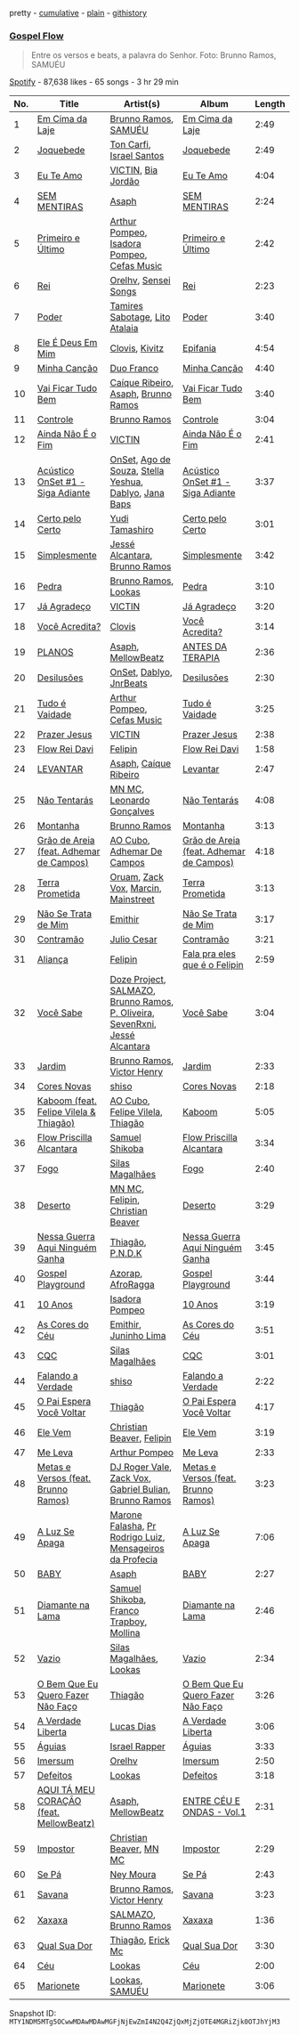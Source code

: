 pretty - [cumulative](/playlists/cumulative/37i9dQZF1DXc6PRIxq2w5v.md) - [plain](/playlists/plain/37i9dQZF1DXc6PRIxq2w5v) - [githistory](https://github.githistory.xyz/mackorone/spotify-playlist-archive/blob/main/playlists/plain/37i9dQZF1DXc6PRIxq2w5v)

### [Gospel Flow](https://open.spotify.com/playlist/37i9dQZF1DXc6PRIxq2w5v)

> Entre os versos e beats, a palavra do Senhor\. Foto: Brunno Ramos, SAMUÉU

[Spotify](https://open.spotify.com/user/spotify) - 87,638 likes - 65 songs - 3 hr 29 min

| No. | Title | Artist(s) | Album | Length |
|---|---|---|---|---|
| 1 | [Em Cima da Laje](https://open.spotify.com/track/19NTfE8rbj61JC7BRyRdfb) | [Brunno Ramos](https://open.spotify.com/artist/2BUPdjSDiE8znjJPfIjPTb), [SAMUÉU](https://open.spotify.com/artist/06UYOp2JUCM93i9iuhNzA7) | [Em Cima da Laje](https://open.spotify.com/album/4QJJR3ExxmcUEo8SAjdhVd) | 2:49 |
| 2 | [Joquebede](https://open.spotify.com/track/7tSI0qlhyFJ4Ji9ksuMdth) | [Ton Carfi](https://open.spotify.com/artist/4IefiwlkKHUFoRdBsGj756), [Israel Santos](https://open.spotify.com/artist/4YI34fXVNnt3gsRhXjRcSu) | [Joquebede](https://open.spotify.com/album/3hZ3No3WTAU6auEonjkGNb) | 2:49 |
| 3 | [Eu Te Amo](https://open.spotify.com/track/5Ck8Dr84bu5E4jCOUe9nGm) | [VICTIN](https://open.spotify.com/artist/3brCnZDTt5fHf0BBXvPa6p), [Bia Jordão](https://open.spotify.com/artist/5DtnkeCt5yl2kmJkaVK1KU) | [Eu Te Amo](https://open.spotify.com/album/5NNPPKsVgkPDKgpB1wWI3N) | 4:04 |
| 4 | [SEM MENTIRAS](https://open.spotify.com/track/1bsCdxcSHy1hqThOUJoEwr) | [Asaph](https://open.spotify.com/artist/2L5qzS8AVHdTtphFpjFYjI) | [SEM MENTIRAS](https://open.spotify.com/album/3FpPTJhEECVWMupYLvNALK) | 2:24 |
| 5 | [Primeiro e Último](https://open.spotify.com/track/4S5k9fUUASxhDeLOeheKK9) | [Arthur Pompeo](https://open.spotify.com/artist/6BeBYkKRsxy3Kw6iYTKoPP), [Isadora Pompeo](https://open.spotify.com/artist/0f59qYByNYzspwAr7huTSB), [Cefas Music](https://open.spotify.com/artist/1npL9RAyQ9lqL9CSKGZuUg) | [Primeiro e Último](https://open.spotify.com/album/3U23okBepQJxPNqhe1fxL9) | 2:42 |
| 6 | [Rei](https://open.spotify.com/track/73A6lsbv8K7b3gAK1jSxMD) | [Orelhv](https://open.spotify.com/artist/6sCjbCt0FcFAHt9IufuTOS), [Sensei Songs](https://open.spotify.com/artist/0dNbYU1ZVpO0Q11IFaQsfb) | [Rei](https://open.spotify.com/album/3toB0Hw7MjPeTk5JdSLpua) | 2:23 |
| 7 | [Poder](https://open.spotify.com/track/4SHnNqSXIwT7u2Lnc5guWy) | [Tamires Sabotage](https://open.spotify.com/artist/0eYjKbGoRo60kmsjZlgAAy), [Lito Atalaia](https://open.spotify.com/artist/40VTmb5TDKq5wom2CAnvU3) | [Poder](https://open.spotify.com/album/7HzShhhdEOtWNmXc7g6KrK) | 3:40 |
| 8 | [Ele É Deus Em Mim](https://open.spotify.com/track/2VOh7QzZkz6PwPBPcK1Hr3) | [Clovis](https://open.spotify.com/artist/703PFYg5UbYSaUKry9NWhF), [Kivitz](https://open.spotify.com/artist/7sua8S5Zjhkru2Ma50lfHL) | [Epifania](https://open.spotify.com/album/55tRKqircj6qHHB3tzMrGr) | 4:54 |
| 9 | [Minha Canção](https://open.spotify.com/track/0WkMzrS1PnaVsqFz7rMdwB) | [Duo Franco](https://open.spotify.com/artist/0rnMMhoMmFkyFZe4dNY29b) | [Minha Canção](https://open.spotify.com/album/7Htbb53NXhxmvCyPhuFOmU) | 4:40 |
| 10 | [Vai Ficar Tudo Bem](https://open.spotify.com/track/7D1Sc9XjcplWMT7HPQO5SH) | [Caíque Ribeiro](https://open.spotify.com/artist/3XRzjSyK7fRmM1umTq2vE7), [Asaph](https://open.spotify.com/artist/2L5qzS8AVHdTtphFpjFYjI), [Brunno Ramos](https://open.spotify.com/artist/2BUPdjSDiE8znjJPfIjPTb) | [Vai Ficar Tudo Bem](https://open.spotify.com/album/0u49iES3BW0ClvE1QdvhSS) | 3:40 |
| 11 | [Controle](https://open.spotify.com/track/55wOEFXFsswm2z2xGEQOx1) | [Brunno Ramos](https://open.spotify.com/artist/2BUPdjSDiE8znjJPfIjPTb) | [Controle](https://open.spotify.com/album/4MJLd9rXWPBQONZcUkpVYI) | 3:04 |
| 12 | [Ainda Não É o Fim](https://open.spotify.com/track/5Mo3oOezde7Zt6jAUIPIFI) | [VICTIN](https://open.spotify.com/artist/3brCnZDTt5fHf0BBXvPa6p) | [Ainda Não É o Fim](https://open.spotify.com/album/4EUUBMaeGHezzHevYOoPu7) | 2:41 |
| 13 | [Acústico OnSet \#1 \- Siga Adiante](https://open.spotify.com/track/1lumFVKdKI1ry8laEH1WET) | [OnSet](https://open.spotify.com/artist/486ZJwd4t1GNxDMDzGQqwI), [Ago de Souza](https://open.spotify.com/artist/3GFtfrjtBet1N3RIN9Fmqk), [Stella Yeshua](https://open.spotify.com/artist/2X2BJy2XLWgvdeAdKFkrfW), [Dablyo](https://open.spotify.com/artist/4ojsT7JOFibDg7ZjW8Ormz), [Jana Baps](https://open.spotify.com/artist/0QJVszKiVI4rciiKkjWpcj) | [Acústico OnSet \#1 \- Siga Adiante](https://open.spotify.com/album/2XsKcTiMnXeRKhVA8BE63Q) | 3:37 |
| 14 | [Certo pelo Certo](https://open.spotify.com/track/2AQyyybOb5o1hLKkJegGSV) | [Yudi Tamashiro](https://open.spotify.com/artist/50SZQeduT8mcE3v60Datpg) | [Certo pelo Certo](https://open.spotify.com/album/7L18ztvmZsozx9krJeGllU) | 3:01 |
| 15 | [Simplesmente](https://open.spotify.com/track/1c5wTJOqlUgPv4zGo9hiWJ) | [Jessé Alcantara](https://open.spotify.com/artist/5T7DnnHhIPE3aaftSLRJ0X), [Brunno Ramos](https://open.spotify.com/artist/2BUPdjSDiE8znjJPfIjPTb) | [Simplesmente](https://open.spotify.com/album/1ZNKLZueRCB0Untilh6Muv) | 3:42 |
| 16 | [Pedra](https://open.spotify.com/track/6sjh2JLz8A7x70M2LcVGWO) | [Brunno Ramos](https://open.spotify.com/artist/2BUPdjSDiE8znjJPfIjPTb), [Lookas](https://open.spotify.com/artist/1B69FOxKwE4ntA7GrCWIrF) | [Pedra](https://open.spotify.com/album/1PeuH7zChJkNCw4AL6zd9w) | 3:10 |
| 17 | [Já Agradeço](https://open.spotify.com/track/6uPPNDcBGCQoeThIEdtJsL) | [VICTIN](https://open.spotify.com/artist/3brCnZDTt5fHf0BBXvPa6p) | [Já Agradeço](https://open.spotify.com/album/0Lxd7fr37TkujRxiMBE4LQ) | 3:20 |
| 18 | [Você Acredita?](https://open.spotify.com/track/1HJ0nfxiaOGKewT5banSjb) | [Clovis](https://open.spotify.com/artist/703PFYg5UbYSaUKry9NWhF) | [Você Acredita?](https://open.spotify.com/album/2iYsPUuXs2GPQwUksocbBa) | 3:14 |
| 19 | [PLANOS](https://open.spotify.com/track/68qEHvmjxPiOmWxxR1AFDt) | [Asaph](https://open.spotify.com/artist/2L5qzS8AVHdTtphFpjFYjI), [MellowBeatz](https://open.spotify.com/artist/0ubntF0OwcTIoq3DorJqU5) | [ANTES DA TERAPIA](https://open.spotify.com/album/2UcA9JP84upGyFkVmGI5Ie) | 2:36 |
| 20 | [Desilusões](https://open.spotify.com/track/1F4PqJexlZ6A92ZVUeaMc9) | [OnSet](https://open.spotify.com/artist/486ZJwd4t1GNxDMDzGQqwI), [Dablyo](https://open.spotify.com/artist/4ojsT7JOFibDg7ZjW8Ormz), [JnrBeats](https://open.spotify.com/artist/6XDB7IrLqvgRgI0ZrQ9hqt) | [Desilusões](https://open.spotify.com/album/5O7lHnbVs8HaS88T7ME2LB) | 2:30 |
| 21 | [Tudo é Vaidade](https://open.spotify.com/track/41ANYmZivPDB6dnknCZu9Z) | [Arthur Pompeo](https://open.spotify.com/artist/6BeBYkKRsxy3Kw6iYTKoPP), [Cefas Music](https://open.spotify.com/artist/1npL9RAyQ9lqL9CSKGZuUg) | [Tudo é Vaidade](https://open.spotify.com/album/0YPkRmLDiqXjcBdWt2tHm0) | 3:25 |
| 22 | [Prazer Jesus](https://open.spotify.com/track/2x5SsYLKlvQdlq7ozUdfJn) | [VICTIN](https://open.spotify.com/artist/3brCnZDTt5fHf0BBXvPa6p) | [Prazer Jesus](https://open.spotify.com/album/5gU6lA3GaggUCta2Jottgt) | 2:38 |
| 23 | [Flow Rei Davi](https://open.spotify.com/track/49sVmywDm2p3QzO21D38GP) | [Felipin](https://open.spotify.com/artist/59OlFBt2uDnovmyVJGkiFP) | [Flow Rei Davi](https://open.spotify.com/album/1CxEGNXIWBXNJjm0dZcpj7) | 1:58 |
| 24 | [LEVANTAR](https://open.spotify.com/track/2JMgMgcS4H1jAWxoP19vy0) | [Asaph](https://open.spotify.com/artist/2L5qzS8AVHdTtphFpjFYjI), [Caíque Ribeiro](https://open.spotify.com/artist/3XRzjSyK7fRmM1umTq2vE7) | [Levantar](https://open.spotify.com/album/1R5eqiltxoCCSUpr3VuigR) | 2:47 |
| 25 | [Não Tentarás](https://open.spotify.com/track/43MqAg9aHnBxaQjTcfCa9h) | [MN MC](https://open.spotify.com/artist/5fdttSgrBEG0cGc93QlrZV), [Leonardo Gonçalves](https://open.spotify.com/artist/6AyvSIi2EyLOaMJCc6J5fZ) | [Não Tentarás](https://open.spotify.com/album/4betQllYN8d9WMmkrCzPdp) | 4:08 |
| 26 | [Montanha](https://open.spotify.com/track/4KnjB9F6E9TKv7fYh3GpkP) | [Brunno Ramos](https://open.spotify.com/artist/2BUPdjSDiE8znjJPfIjPTb) | [Montanha](https://open.spotify.com/album/6DgOXKXNHH3UPQghDRfRYK) | 3:13 |
| 27 | [Grão de Areia \(feat\. Adhemar de Campos\)](https://open.spotify.com/track/7MFUS8HSQYU54uZeinq8l8) | [AO Cubo](https://open.spotify.com/artist/1LTlPGgghut6Z0tPrX59YV), [Adhemar De Campos](https://open.spotify.com/artist/03TpTPLRclj2iknzWXAXjP) | [Grão de Areia \(feat\. Adhemar de Campos\)](https://open.spotify.com/album/27ieajaQCF46pGILC5VUdS) | 4:18 |
| 28 | [Terra Prometida](https://open.spotify.com/track/2HNTWEJx0FtU6UQfT01VR1) | [Oruam](https://open.spotify.com/artist/4yGgbQJMq9orWypwqtdzYT), [Zack Vox](https://open.spotify.com/artist/0y7p9FFFrFIHUfSgaeF9hR), [Marcin](https://open.spotify.com/artist/7aqyet29QYmprf0i3n9kqU), [Mainstreet](https://open.spotify.com/artist/25XJqeReVV38w0tR04GGBd) | [Terra Prometida](https://open.spotify.com/album/3JQ0qcFa7gDWy2MULfJ1RY) | 3:13 |
| 29 | [Não Se Trata de Mim](https://open.spotify.com/track/4rjuNb4lymltkPuQifQPK2) | [Emithir](https://open.spotify.com/artist/40TYtSTZBwMftZVA6OZCOb) | [Não Se Trata de Mim](https://open.spotify.com/album/5nQbJHAdRpGpuZLVBdnP3y) | 3:17 |
| 30 | [Contramão](https://open.spotify.com/track/3PscU3Whs200A5p8CGxol9) | [Julio Cesar](https://open.spotify.com/artist/30KgyZbMwuRzznOnbkb8sr) | [Contramão](https://open.spotify.com/album/12qGSBTxUW4uSTvpmZzIC2) | 3:21 |
| 31 | [Aliança](https://open.spotify.com/track/3ZzagOjGIFvKr6FoCOkybw) | [Felipin](https://open.spotify.com/artist/59OlFBt2uDnovmyVJGkiFP) | [Fala pra eles que é o Felipin](https://open.spotify.com/album/4rkYtgLw1tpT4KjNweAZzB) | 2:59 |
| 32 | [Você Sabe](https://open.spotify.com/track/27jTj00B4DJ0bNfiJPq4dL) | [Doze Project](https://open.spotify.com/artist/5SeJmolJVjYD3OvwBjU5ez), [SALMAZO](https://open.spotify.com/artist/21Owhj5Hh83pspM8KQAUtB), [Brunno Ramos](https://open.spotify.com/artist/2BUPdjSDiE8znjJPfIjPTb), [P\. Oliveira](https://open.spotify.com/artist/7fqc3O97h2bySMwdI2g9Zd), [SevenRxni](https://open.spotify.com/artist/62CjcyuCDE2VvpKPS0z9ps), [Jessé Alcantara](https://open.spotify.com/artist/5T7DnnHhIPE3aaftSLRJ0X) | [Você Sabe](https://open.spotify.com/album/1dh9NENSgqanbE9PUe1WtH) | 3:04 |
| 33 | [Jardim](https://open.spotify.com/track/00u4kGgE3Dn2PHoXwSF63O) | [Brunno Ramos](https://open.spotify.com/artist/2BUPdjSDiE8znjJPfIjPTb), [Victor Henry](https://open.spotify.com/artist/2BlDMHgN6HfWB0wvGa8DPu) | [Jardim](https://open.spotify.com/album/4zESGmL812r4wAGRRqcs9V) | 2:33 |
| 34 | [Cores Novas](https://open.spotify.com/track/5mumRcr5TySm83gAq490ZK) | [shiso](https://open.spotify.com/artist/29owXbKlpmPAsVBAAEs3M8) | [Cores Novas](https://open.spotify.com/album/1yhKSiRIQgRJ4CV0v00Vr7) | 2:18 |
| 35 | [Kaboom \(feat\. Felipe Vilela & Thiagão\)](https://open.spotify.com/track/6RXvJRbUPnfgLHXtGJnUZB) | [AO Cubo](https://open.spotify.com/artist/1LTlPGgghut6Z0tPrX59YV), [Felipe Vilela](https://open.spotify.com/artist/7oDJQjouTE3FiFv2TXUxPp), [Thiagão](https://open.spotify.com/artist/4fcCRuk90UtfkJmTkGxmgw) | [Kaboom](https://open.spotify.com/album/0uZGLgKXyJ5KntLEHDtzAs) | 5:05 |
| 36 | [Flow Priscilla Alcantara](https://open.spotify.com/track/1Iie8GONZ72JmBA4Oq5Y49) | [Samuel Shikoba](https://open.spotify.com/artist/4GODihF5IXcVquZ5qq5S5r) | [Flow Priscilla Alcantara](https://open.spotify.com/album/4bMXliHXjPUlmwGjqchLtx) | 3:34 |
| 37 | [Fogo](https://open.spotify.com/track/3Epqbk8U4pWZRxQNlaP3Vc) | [Silas Magalhães](https://open.spotify.com/artist/4XEgyepPNaJ86gsPESPAg5) | [Fogo](https://open.spotify.com/album/4iuWmHUUjyc7pq5yR8OX63) | 2:40 |
| 38 | [Deserto](https://open.spotify.com/track/4RAeUonVKVHJVosv2j0eyU) | [MN MC](https://open.spotify.com/artist/5fdttSgrBEG0cGc93QlrZV), [Felipin](https://open.spotify.com/artist/59OlFBt2uDnovmyVJGkiFP), [Christian Beaver](https://open.spotify.com/artist/2CyK0BBUAT5zi2ITLK5xPB) | [Deserto](https://open.spotify.com/album/0MF14iNYICi1Lkn7yZYlZh) | 3:29 |
| 39 | [Nessa Guerra Aqui Ninguém Ganha](https://open.spotify.com/track/65WuhK6Xk2g6uvnLzxvthQ) | [Thiagão](https://open.spotify.com/artist/4fcCRuk90UtfkJmTkGxmgw), [P.N.D.K](https://open.spotify.com/artist/5PZfYnajyzVyk0PlY0ChKw) | [Nessa Guerra Aqui Ninguém Ganha](https://open.spotify.com/album/2blQM5I7JF1xHtjQeyI7ID) | 3:45 |
| 40 | [Gospel Playground](https://open.spotify.com/track/0Yq4ih2o7CdgP40g5Sqdic) | [Azorap](https://open.spotify.com/artist/6GGonHdpnl32PMkGKpV4mE), [AfroRagga](https://open.spotify.com/artist/3rA5mfURBk7U3O4bjt3kV0) | [Gospel Playground](https://open.spotify.com/album/75Vtuqs4tWoYRQ5mUDZKtZ) | 3:44 |
| 41 | [10 Anos](https://open.spotify.com/track/6FN0YpMMkDM3ziaH14MC9m) | [Isadora Pompeo](https://open.spotify.com/artist/0f59qYByNYzspwAr7huTSB) | [10 Anos](https://open.spotify.com/album/5BqkDaAaj07vQuxqNgPx4z) | 3:19 |
| 42 | [As Cores do Céu](https://open.spotify.com/track/0uWfAsbsoWxGLTyGsy4zMr) | [Emithir](https://open.spotify.com/artist/40TYtSTZBwMftZVA6OZCOb), [Juninho Lima](https://open.spotify.com/artist/6FReHEnPFd1oKskqqUya6B) | [As Cores do Céu](https://open.spotify.com/album/2vGUC0A1pI88ujvNqdjfCF) | 3:51 |
| 43 | [CQC](https://open.spotify.com/track/4JkzJn1FnabMbGAmlQ3A4Y) | [Silas Magalhães](https://open.spotify.com/artist/4XEgyepPNaJ86gsPESPAg5) | [CQC](https://open.spotify.com/album/7L9uEDiFsqSZGB2F5KBynC) | 3:01 |
| 44 | [Falando a Verdade](https://open.spotify.com/track/1jfHhVoo6TeLUINztgMt0R) | [shiso](https://open.spotify.com/artist/29owXbKlpmPAsVBAAEs3M8) | [Falando a Verdade](https://open.spotify.com/album/6TlGC5bpUznneRJ0SPNgfv) | 2:22 |
| 45 | [O Pai Espera Você Voltar](https://open.spotify.com/track/6dlL6wopzZIaF0232y6ZOI) | [Thiagão](https://open.spotify.com/artist/4fcCRuk90UtfkJmTkGxmgw) | [O Pai Espera Você Voltar](https://open.spotify.com/album/4BEKkCNmiA6bFIY7BxgIZN) | 4:17 |
| 46 | [Ele Vem](https://open.spotify.com/track/4U3NUh207OPeD3Lbu1N3MY) | [Christian Beaver](https://open.spotify.com/artist/2CyK0BBUAT5zi2ITLK5xPB), [Felipin](https://open.spotify.com/artist/59OlFBt2uDnovmyVJGkiFP) | [Ele Vem](https://open.spotify.com/album/560mCdX9QL3CXea1KiWIKo) | 3:19 |
| 47 | [Me Leva](https://open.spotify.com/track/5x5pQsHg5Gv42ueRrYvAK6) | [Arthur Pompeo](https://open.spotify.com/artist/6BeBYkKRsxy3Kw6iYTKoPP) | [Me Leva](https://open.spotify.com/album/626lo15ONMAnnmDINVOoCN) | 2:33 |
| 48 | [Metas e Versos \(feat\. Brunno Ramos\)](https://open.spotify.com/track/1Doa0Lxwyy3t5VXTVZFR9F) | [DJ Roger Vale](https://open.spotify.com/artist/07YSzRpBPsuBZ1ZR9RrVqo), [Zack Vox](https://open.spotify.com/artist/0y7p9FFFrFIHUfSgaeF9hR), [Gabriel Bulian](https://open.spotify.com/artist/5eihOAXqmEGCMspHHPSIa0), [Brunno Ramos](https://open.spotify.com/artist/2BUPdjSDiE8znjJPfIjPTb) | [Metas e Versos \(feat\. Brunno Ramos\)](https://open.spotify.com/album/1lvWIINLaBBYpz419bFlF0) | 3:23 |
| 49 | [A Luz Se Apaga](https://open.spotify.com/track/17NTdbGeEofDmmiJxLQ2mU) | [Marone Falasha](https://open.spotify.com/artist/7G5ECe50jN1cy6ReJvAz7t), [Pr Rodrigo Luiz](https://open.spotify.com/artist/3VraCMcotmiLcIZJbqhyB0), [Mensageiros da Profecia](https://open.spotify.com/artist/2NfOuREtxIGzcb2ncUy6yI) | [A Luz Se Apaga](https://open.spotify.com/album/1XggPUj8bQPjQ8f7W4cHMH) | 7:06 |
| 50 | [BABY](https://open.spotify.com/track/2BRwBwyJfVjZcDW5LJ0Uow) | [Asaph](https://open.spotify.com/artist/2L5qzS8AVHdTtphFpjFYjI) | [BABY](https://open.spotify.com/album/4dzKbTq1stnawn67OPO024) | 2:27 |
| 51 | [Diamante na Lama](https://open.spotify.com/track/7nwxUkKjvGBICXZxg4hXFY) | [Samuel Shikoba](https://open.spotify.com/artist/4GODihF5IXcVquZ5qq5S5r), [Franco Trapboy](https://open.spotify.com/artist/1lEF3mYcI4rXGRlPXx8ScU), [Mollina](https://open.spotify.com/artist/3MGVz8UR64lAnmMRf1AIsV) | [Diamante na Lama](https://open.spotify.com/album/0D5Yz9YNHe2DVSLjXfGD7o) | 2:46 |
| 52 | [Vazio](https://open.spotify.com/track/1m6fkCIQwEMKHbG0l8MWl2) | [Silas Magalhães](https://open.spotify.com/artist/4XEgyepPNaJ86gsPESPAg5), [Lookas](https://open.spotify.com/artist/1B69FOxKwE4ntA7GrCWIrF) | [Vazio](https://open.spotify.com/album/769efKdD6PnmoEZnCbqyiA) | 2:34 |
| 53 | [O Bem Que Eu Quero Fazer Não Faço](https://open.spotify.com/track/6AzxGlceDX62BM7Obp7JH2) | [Thiagão](https://open.spotify.com/artist/4fcCRuk90UtfkJmTkGxmgw) | [O Bem Que Eu Quero Fazer Não Faço](https://open.spotify.com/album/2RGP9VALNUJ9oWyYwA2k5S) | 3:26 |
| 54 | [A Verdade Liberta](https://open.spotify.com/track/6u2zDBpRjRbxt9uEScDL6K) | [Lucas Dias](https://open.spotify.com/artist/5USBdQSHskaPcny3qnL92S) | [A Verdade Liberta](https://open.spotify.com/album/4fEAswHgT41nIulijzo9WD) | 3:06 |
| 55 | [Águias](https://open.spotify.com/track/1l0h7LsMs0jofjsby9Qms4) | [Israel Rapper](https://open.spotify.com/artist/7xk2gw7Xbo4GRywCx1hflX) | [Águias](https://open.spotify.com/album/6HKQzTCFYbrGDinAgJ2GUW) | 3:33 |
| 56 | [Imersum](https://open.spotify.com/track/5Z6bTfCwoh9767xNVGrV70) | [Orelhv](https://open.spotify.com/artist/6sCjbCt0FcFAHt9IufuTOS) | [Imersum](https://open.spotify.com/album/5s3jenCVda04NVBAIgQvRZ) | 2:50 |
| 57 | [Defeitos](https://open.spotify.com/track/5wHw0jYd89joDdHeC2jlPn) | [Lookas](https://open.spotify.com/artist/1B69FOxKwE4ntA7GrCWIrF) | [Defeitos](https://open.spotify.com/album/3PLJerY96TWy9XJ9TDXBjk) | 3:18 |
| 58 | [AQUI TÁ MEU CORAÇÃO \(feat\. MellowBeatz\)](https://open.spotify.com/track/7oHFW8VPbPafn7EjNNT0KV) | [Asaph](https://open.spotify.com/artist/2L5qzS8AVHdTtphFpjFYjI), [MellowBeatz](https://open.spotify.com/artist/0ubntF0OwcTIoq3DorJqU5) | [ENTRE CÉU E ONDAS \- Vol.1](https://open.spotify.com/album/0dSOUXMV0pLaFCnY93aIdN) | 2:31 |
| 59 | [Impostor](https://open.spotify.com/track/3G4WJPxXdI7EB4UR3H3OZV) | [Christian Beaver](https://open.spotify.com/artist/2CyK0BBUAT5zi2ITLK5xPB), [MN MC](https://open.spotify.com/artist/5fdttSgrBEG0cGc93QlrZV) | [Impostor](https://open.spotify.com/album/5O81T9io3EMHKyUSt2pYTC) | 2:29 |
| 60 | [Se Pá](https://open.spotify.com/track/6fovcomKmYiwkIiULHDNFR) | [Ney Moura](https://open.spotify.com/artist/1Dx5NxeSB0BFeA2cX7i2C4) | [Se Pá](https://open.spotify.com/album/0j5Bk6mgPM0JfIeFXIIYWC) | 2:43 |
| 61 | [Savana](https://open.spotify.com/track/4V4rKt1wh4bJzhUYW89aeG) | [Brunno Ramos](https://open.spotify.com/artist/2BUPdjSDiE8znjJPfIjPTb), [Victor Henry](https://open.spotify.com/artist/2BlDMHgN6HfWB0wvGa8DPu) | [Savana](https://open.spotify.com/album/1HU6ifep8YhpdWL0E9pO1P) | 3:23 |
| 62 | [Xaxaxa](https://open.spotify.com/track/7cK0cV8Hw5KD3F6EuS81qU) | [SALMAZO](https://open.spotify.com/artist/21Owhj5Hh83pspM8KQAUtB), [Brunno Ramos](https://open.spotify.com/artist/2BUPdjSDiE8znjJPfIjPTb) | [Xaxaxa](https://open.spotify.com/album/30tzDIMQYDXBvDLXJ7AETj) | 1:36 |
| 63 | [Qual Sua Dor](https://open.spotify.com/track/01PJfKc1lNs1uIQV4drX9V) | [Thiagão](https://open.spotify.com/artist/4fcCRuk90UtfkJmTkGxmgw), [Erick Mc](https://open.spotify.com/artist/0zn9oySXWKtlJG4ve7NgrA) | [Qual Sua Dor](https://open.spotify.com/album/47SKnflX6FLrj9zAAG7Xme) | 3:30 |
| 64 | [Céu](https://open.spotify.com/track/2gWJECcGcgrnlRdtdoTrvI) | [Lookas](https://open.spotify.com/artist/1B69FOxKwE4ntA7GrCWIrF) | [Céu](https://open.spotify.com/album/5R1ZegDpgnJerbLgDjXUUi) | 2:00 |
| 65 | [Marionete](https://open.spotify.com/track/7gSXvricIaaFGw1MyklcBl) | [Lookas](https://open.spotify.com/artist/1B69FOxKwE4ntA7GrCWIrF), [SAMUÉU](https://open.spotify.com/artist/06UYOp2JUCM93i9iuhNzA7) | [Marionete](https://open.spotify.com/album/1fCcpZjzGQLqjheVLLHhWE) | 3:06 |

Snapshot ID: `MTY1NDM5MTg5OCwwMDAwMDAwMGFjNjEwZmI4N2Q4ZjQxMjZjOTE4MGRiZjk0OTJhYjM3`
